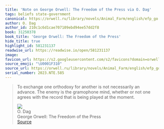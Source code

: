 ```yaml
---
title: 'Note on George Orwell: The Freedom of the Press via O. Dag'
tags: beliefs state-government
canonical: https://orwell.ru/library/novels/Animal_Farm/english/efp_go
author: O. Dag
author_id: 210c1c6d1cae707109ebd94ee57dd2f8
book: 31250378
book_title: 'George Orwell: The Freedom of the Press'
hide_title: true
highlight_id: 581231137
readwise_url: https://readwise.io/open/581231137
image:
favicon_url: https://s2.googleusercontent.com/s2/favicons?domain=orwell.ru
source_emoji: "\U0001F310"
source_url: https://orwell.ru/library/novels/Animal_Farm/english/efp_go#:~:text=To%20exchange%20one,at%20the%20moment.
serial_number: 2023.NTE.585
---
```

> To exchange one orthodoxy for another is not necessarily an advance. The enemy is the gramophone mind, whether or not one agrees with the record that is being played at the moment.
> <div class="quoteback-footer"><div class="quoteback-avatar"><img class="mini-favicon" src="https://s2.googleusercontent.com/s2/favicons?domain=orwell.ru"></div><div class="quoteback-metadata"><div class="metadata-inner"><span style="display:none">FROM:</span><div aria-label="O. Dag" class="quoteback-author"> O. Dag</div><div aria-label="George Orwell: The Freedom of the Press" class="quoteback-title"> George Orwell: The Freedom of the Press</div></div></div><div class="quoteback-backlink"><a target="_blank" aria-label="go to the full text of this quotation" rel="noopener" href="https://orwell.ru/library/novels/Animal_Farm/english/efp_go#:~:text=To%20exchange%20one,at%20the%20moment." class="quoteback-arrow"> Source</a></div></div>